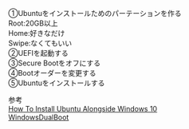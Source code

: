 ①Ubuntuをインストールためのパーテーションを作る  
Root:20GB以上  
Home:好きなだけ  
Swipe:なくてもいい  
②UEFIを起動する  
③Secure Bootをオフにする  
④Bootオーダーを変更する  
⑤Ubuntuをインストールする  

参考  
[How To Install Ubuntu Alongside Windows 10](https://itsfoss.com/install-ubuntu-1404-dual-boot-mode-windows-8-81-uefi/)  
[WindowsDualBoot](https://help.ubuntu.com/community/WindowsDualBoot)
